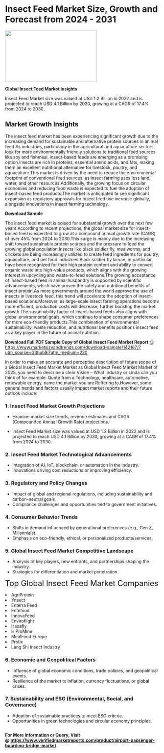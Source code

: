 <H1>Insect Feed Market Size, Growth and Forecast from 2024 - 2031</H1><img class="aligncenter size-medium wp-image-584254" src="https://thirdeyenews.in/wp-content/uploads/2024/09/Global-Market-Research-300x168.jpeg" alt="" width="300" height="168" /><p><strong>Global&nbsp;<a href="https://www.marketsizeandtrends.com/download-sample/142167/?utm_source=Github8j?utm_medium=220">Insect Feed Market</a> Insights</strong></p><p>Insect Feed Market size was valued at USD 1.2 Billion in 2022 and is projected to reach USD 4.1 Billion by 2030, growing at a CAGR of 17.4% from 2024 to 2030.</p><p><h2>Market Growth Insights</h2> <p>The insect feed market has been experiencing significant growth due to the increasing demand for sustainable and alternative protein sources in animal feed.As industries, particularly in the agricultural and aquaculture sectors, look for more environmentally friendly solutions to traditional feed sources like soy and fishmeal, insect-based feeds are emerging as a promising option.Insects are rich in proteins, essential amino acids, and fats, making them an excellent nutritional alternative for livestock, poultry, and aquaculture.This market is driven by the need to reduce the environmental footprint of conventional feed sources, as insect farming uses less land, water, and other resources.Additionally, the growing focus on circular economies and reducing food waste is expected to fuel the adoption of insect-based feed products.The market is anticipated to see significant expansion as regulatory approvals for insect feed use increase globally, alongside innovations in insect farming technology.</p> <p><strong>Download Sample</strong></p> <p>The insect feed market is poised for substantial growth over the next few years.According to recent projections, the global market size for insect-based feed is expected to grow at a compound annual growth rate (CAGR) of over 45% from 2024 to 2030.This surge is mainly due to the increasing shift toward sustainable protein sources and the pressure to feed the growing global population.Insects like black soldier fly, mealworms, and crickets are being increasingly utilized to create feed ingredients for poultry, aquaculture, and pet food industries.Black soldier fly larvae, in particular, have been recognized for their high protein content and ability to convert organic waste into high-value products, which aligns with the growing interest in upcycling and waste-to-feed solutions.The growing acceptance of insect-based feed in animal husbandry is supported by scientific advancements, which have proven the safety and nutritional benefits of insect protein.As more governments around the world approve the use of insects in livestock feed, this trend will accelerate the adoption of insect-based solutions.Moreover, as large-scale insect farming operations become more efficient, production costs will decrease, further boosting the market growth.The sustainability factor of insect-based feeds also aligns with global environmental goals, which continue to shape consumer preferences for more eco-friendly products.This combination of environmental sustainability, waste reduction, and nutritional benefits positions insect feed as a key player in the future of animal nutrition.</p> <p><span class=""><strong>Download Full PDF Sample Copy of Global Insect Feed Market Report</strong> @ <a href="https://www.marketsizeandtrends.com/download-sample/142167/?utm_source=Github8j?utm_medium=220" target="_blank">https://www.marketsizeandtrends.com/download-sample/142167/?utm_source=Github8j?utm_medium=220</a></span></p><p>In order to make an accurate and perceptive description of future scope of a Global&nbsp;Insect Feed Market Market as Global&nbsp;Insect Feed Market Market of 2025, you need to describe a clear Vision &ndash; What Industry or Linda can you think of for example: Quote from a Technology, healthcare, automotive, renewable energy, name the market you are Reffering to.However, some general trends and factors usually impact market reports and their future outlook include:</p><h3>1.&nbsp;<strong>Insect Feed Market Growth Projections</strong></h3><ul><li>Examine market size trends, revenue estimates and CAGR (Compounded Annual Growth Rate) projections.</li><li><p>Insect Feed Market size was valued at USD 1.2 Billion in 2022 and is projected to reach USD 4.1 Billion by 2030, growing at a CAGR of 17.4% from 2024 to 2030.</p></li></ul><h3>2.&nbsp;<strong>Insect Feed Market Technological Advancements</strong></h3><ul><li>Integration of AI, IoT, blockchain, or automation in the industry.</li><li>Innovations driving cost reductions or improving efficiency.</li></ul><h3>3.&nbsp;<strong>Regulatory and Policy Changes</strong></h3><ul><li>Impact of global and regional regulations, including sustainability and carbon-neutral goals.</li><li>Compliance challenges and opportunities tied to government initiatives.</li></ul><h3>4.&nbsp;<strong>Consumer Behavior Trends</strong></h3><ul><li>Shifts in demand influenced by generational preferences (e.g., Gen Z, Millennials).</li><li>Emphasis on eco-friendly, ethical, or personalized products/services.</li></ul><h3>5.&nbsp;<strong>Global Insect Feed Market Competitive Landscape</strong></h3><ul><li>Analysis of key players, new entrants, and partnerships shaping the industry.</li><li>Strategies for differentiation and market penetration.</li></ul><p data-pm-slice="1 1 []"><span style="color: inherit; font-family: inherit; font-size: 25px;">Top Global Insect Feed Market Companies</span></p><div class="" data-test-id=""><p><li>AgriProtein</li><li> Ynsect</li><li> Enterra Feed</li><li> Entofood</li><li> InnovaFeed</li><li> Enviroflight</li><li> Hexafly</li><li> HiProMine</li><li> MealFood Europe</li><li> Protix</li><li> Lang Shi Insect Industry</li></p></div><h3>6.&nbsp;<strong>Economic and Geopolitical Factors</strong></h3><ul><li>Influence of global economic conditions, trade policies, and geopolitical events.</li><li>Resilience of the market to inflation, currency fluctuations, or global crises.</li></ul><h3>7.&nbsp;<strong>Sustainability and ESG (Environmental, Social, and Governance)</strong></h3><ul><li>Adoption of sustainable practices to meet ESG criteria.</li><li>Opportunities in green technologies and circular economy principles.</li></ul><h2><strong style="font-size: 14px;">For More Information or Query, Visit @&nbsp;</strong><a style="background-color: #ffffff; font-size: 14px;" href="https://www.marketsizeandtrends.com/report/insect-feed-market/" target="_blank">https://www.verifiedmarketreports.com/product/airport-passenger-boarding-bridge-market</a></h2>
